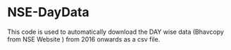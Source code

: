 # NSE-DayData
This code is used to automatically download the DAY wise data (Bhavcopy from NSE Website ) from 2016 onwards as a csv file.
